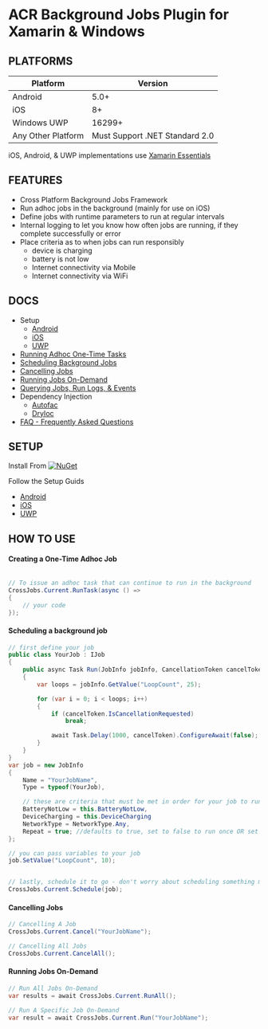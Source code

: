 # ACR Background Jobs Plugin for Xamarin & Windows


## PLATFORMS

Platform|Version
--------|-------
Android|5.0+
iOS|8+
Windows UWP|16299+
Any Other Platform|Must Support .NET Standard 2.0

iOS, Android, & UWP implementations use [Xamarin Essentials](https://github.com/xamarin/essentials)

## FEATURES
* Cross Platform Background Jobs Framework
* Run adhoc jobs in the background (mainly for use on iOS)
* Define jobs with runtime parameters to run at regular intervals
* Internal logging to let you know how often jobs are running, if they complete successfully or error
* Place criteria as to when jobs can run responsibly
    * device is charging 
    * battery is not low
    * Internet connectivity via Mobile
    * Internet connectivity via WiFi

## DOCS
* Setup
    * [Android](platform_android.md)
    * [iOS](platform_ios.md)
    * [UWP](platform_uwp.md)
* [Running Adhoc One-Time Tasks](#adhoc)
* [Scheduling Background Jobs](#schedule)
* [Cancelling Jobs](#cancel)
* [Running Jobs On-Demand](#ondemand)
* [Querying Jobs, Run Logs, & Events](other.md)
* Dependency Injection
    * [Autofac](autofac.md)
    * [DryIoc](dryioc.md)
* [FAQ - Frequently Asked Questions](faq.md)
    
## SETUP

Install From [![NuGet](https://img.shields.io/nuget/v/Plugin.Jobs.svg?maxAge=2592000)](https://www.nuget.org/packages/Plugin.Jobs/)

Follow the Setup Guids
* [Android](platform_android.md)
* [iOS](platform_ios.md)
* [UWP](platform_uwp.md)

## HOW TO USE


#### <a name="adhoc"></a>Creating a One-Time Adhoc Job
```csharp

// To issue an adhoc task that can continue to run in the background 
CrossJobs.Current.RunTask(async () => 
{
    // your code
});
```

#### <a name="schedule"></a>Scheduling a background job
```csharp
// first define your job
public class YourJob : IJob
{
    public async Task Run(JobInfo jobInfo, CancellationToken cancelToken)
    {
        var loops = jobInfo.GetValue("LoopCount", 25);

        for (var i = 0; i < loops; i++)
        {
            if (cancelToken.IsCancellationRequested)
                break;

            await Task.Delay(1000, cancelToken).ConfigureAwait(false);
        }
    }
}
var job = new JobInfo
{
    Name = "YourJobName",
    Type = typeof(YourJob),

    // these are criteria that must be met in order for your job to run
    BatteryNotLow = this.BatteryNotLow,
    DeviceCharging = this.DeviceCharging
    NetworkType = NetworkType.Any,
    Repeat = true; //defaults to true, set to false to run once OR set it inside a job to cancel further execution
};

// you can pass variables to your job
job.SetValue("LoopCount", 10);


// lastly, schedule it to go - don't worry about scheduling something more than once, we just update if your job name matches an existing one
CrossJobs.Current.Schedule(job);
```

#### <a name="cancel"></a>Cancelling Jobs
```csharp
// Cancelling A Job
CrossJobs.Current.Cancel("YourJobName");

// Cancelling All Jobs
CrossJobs.Current.CancelAll();
```

#### <a name="ondemand"></a>Running Jobs On-Demand
```csharp
// Run All Jobs On-Demand
var results = await CrossJobs.Current.RunAll();

// Run A Specific Job On-Demand
var result = await CrossJobs.Current.Run("YourJobName");

```
